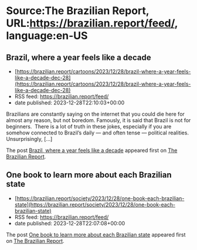 # Source:The Brazilian Report, URL:https://brazilian.report/feed/, language:en-US

## Brazil, where a year feels like a decade
 - [https://brazilian.report/cartoons/2023/12/28/brazil-where-a-year-feels-like-a-decade-dec-28](https://brazilian.report/cartoons/2023/12/28/brazil-where-a-year-feels-like-a-decade-dec-28)
 - RSS feed: https://brazilian.report/feed/
 - date published: 2023-12-28T22:10:03+00:00

<p>Brazilians are constantly saying on the internet that you could die here for almost any reason, but not boredom. Famously, it is said that Brazil is not for beginners.&#160; There is a lot of truth in these jokes, especially if you are somehow connected to Brazil&#8217;s daily — and often tense — political realities. Unsurprisingly, [&#8230;]</p>
<p>The post <a href="https://brazilian.report/cartoons/2023/12/28/brazil-where-a-year-feels-like-a-decade-dec-28/">Brazil, where a year feels like a decade</a> appeared first on <a href="https://brazilian.report">The Brazilian Report</a>.</p>

## One book to learn more about each Brazilian state
 - [https://brazilian.report/society/2023/12/28/one-book-each-brazilian-state](https://brazilian.report/society/2023/12/28/one-book-each-brazilian-state)
 - RSS feed: https://brazilian.report/feed/
 - date published: 2023-12-28T22:07:08+00:00

<p>The post <a href="https://brazilian.report/society/2023/12/28/one-book-each-brazilian-state/">One book to learn more about each Brazilian state</a> appeared first on <a href="https://brazilian.report">The Brazilian Report</a>.</p>

